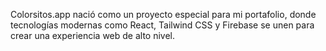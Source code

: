 Colorsitos.app nació como un proyecto especial para mi portafolio, donde tecnologías modernas como React, Tailwind CSS y Firebase se unen para crear una experiencia web de alto nivel.

